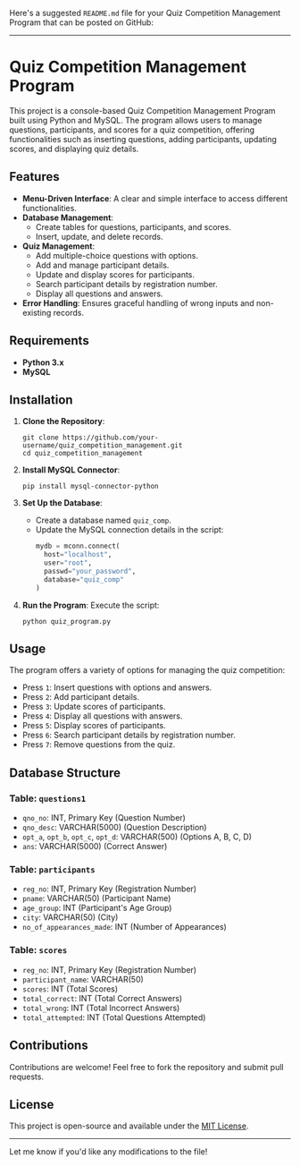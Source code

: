 Here's a suggested `README.md` file for your Quiz Competition Management Program that can be posted on GitHub:

---

# Quiz Competition Management Program

This project is a console-based Quiz Competition Management Program built using Python and MySQL. The program allows users to manage questions, participants, and scores for a quiz competition, offering functionalities such as inserting questions, adding participants, updating scores, and displaying quiz details.

## Features

- **Menu-Driven Interface**: A clear and simple interface to access different functionalities.
- **Database Management**: 
  - Create tables for questions, participants, and scores.
  - Insert, update, and delete records.
- **Quiz Management**:
  - Add multiple-choice questions with options.
  - Add and manage participant details.
  - Update and display scores for participants.
  - Search participant details by registration number.
  - Display all questions and answers.
- **Error Handling**: Ensures graceful handling of wrong inputs and non-existing records.
  
## Requirements

- **Python 3.x**
- **MySQL**

## Installation

1. **Clone the Repository**:
   ```
   git clone https://github.com/your-username/quiz_competition_management.git
   cd quiz_competition_management
   ```

2. **Install MySQL Connector**:
   ```
   pip install mysql-connector-python
   ```

3. **Set Up the Database**:
   - Create a database named `quiz_comp`.
   - Update the MySQL connection details in the script:
     ```python
     mydb = mconn.connect(
       host="localhost",
       user="root",
       passwd="your_password",
       database="quiz_comp"
     )
     ```

4. **Run the Program**:
   Execute the script:
   ```
   python quiz_program.py
   ```

## Usage

The program offers a variety of options for managing the quiz competition:

- Press `1`: Insert questions with options and answers.
- Press `2`: Add participant details.
- Press `3`: Update scores of participants.
- Press `4`: Display all questions with answers.
- Press `5`: Display scores of participants.
- Press `6`: Search participant details by registration number.
- Press `7`: Remove questions from the quiz.

## Database Structure

### Table: `questions1`
- `qno_no`: INT, Primary Key (Question Number)
- `qno_desc`: VARCHAR(5000) (Question Description)
- `opt_a`, `opt_b`, `opt_c`, `opt_d`: VARCHAR(500) (Options A, B, C, D)
- `ans`: VARCHAR(5000) (Correct Answer)

### Table: `participants`
- `reg_no`: INT, Primary Key (Registration Number)
- `pname`: VARCHAR(50) (Participant Name)
- `age_group`: INT (Participant's Age Group)
- `city`: VARCHAR(50) (City)
- `no_of_appearances_made`: INT (Number of Appearances)

### Table: `scores`
- `reg_no`: INT, Primary Key (Registration Number)
- `participant_name`: VARCHAR(50)
- `scores`: INT (Total Scores)
- `total_correct`: INT (Total Correct Answers)
- `total_wrong`: INT (Total Incorrect Answers)
- `total_attempted`: INT (Total Questions Attempted)

## Contributions

Contributions are welcome! Feel free to fork the repository and submit pull requests.

## License

This project is open-source and available under the [MIT License](LICENSE).

---

Let me know if you'd like any modifications to the file!
